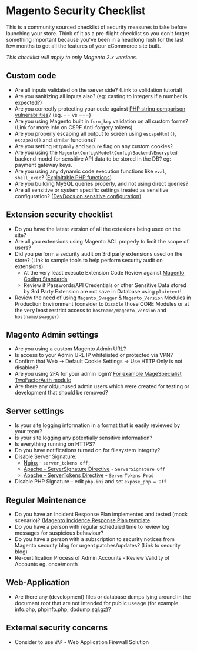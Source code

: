 # Magento Security Checklist
This is a community sourced checklist of security measures to take before launching your store. Think of it as a pre-flight checklist so you don't forget something important because you've been in a headlong rush for the last few months to get all the features of your eCommerce site built.

_This checklist will apply to only Magento 2.x versions._

## Custom code
* Are all inputs validated on the server side? (Link to volidation tutorial)
* Are you sanitizing all inputs also? (eg: casting to integers if a number is expected?)
* Are you correctly protecting your code against [PHP string comparison vulnerabilities](https://hydrasky.com/network-security/php-string-comparison-vulnerabilities/)? (eg. == vs ===)
* Are you using Magento built in `form_key` validation on all custom forms? (Link for more info on CSRF Anti-forgery tokens)
* Are you properly escaping all output to screen using `escapeHtml()`, `escapeJs()` and similar functions?
* Are you setting `HttpOnly` and `Secure` flag on any custom cookies?
* Are you using the `Magento\Config\Model\Config\Backend\Encrypted` backend model for sensitive API data to be stored in the DB? eg: payment gateway keys.
* Are you using any dynamic code execution functions like `eval`, `shell_exec`? ([Exploitable PHP functions](https://stackoverflow.com/questions/3115559/exploitable-php-functions))
* Are you building MySQL queries properly, and not using direct queries?
* Are all sensitive or system specific settings treated as sensitive configuration? ([DevDocs on sensitive configuration](https://devdocs.magento.com/guides/v2.3/extension-dev-guide/configuration/sensitive-and-environment-settings.html#how-to-specify-values-as-sensitive-or-system-specific))

## Extension security checklist
* Do you have the latest version of all the extesions being used on the site?
* Are all you extensions using Magento ACL properly to limit the scope of users?
* Did you perform a security audit on 3rd party extensions used on the store? (Link to sample tools to help perform security audit on extensions)
  * At the very least execute Extension Code Review against [Magento Coding Standards](https://github.com/magento/magento-coding-standard)
  * Review if Passwords/API Credentials or other Sensitive Data stored by 3rd Party Extension are not save in Database using `plaintext`!
* Review the need of using `Magento_Swagger` & `Magento_Version` Modules in Production Environment (consider to `Disable` those CORE Modules or at the very least restrict access to `hostname/magento_version` and `hostname/swagger`)

## Magento Admin settings 
* Are you using a custom Magento Admin URL?
* Is access to your Admin URL IP whitelisted or protected via VPN?
* Confirm that Web -> Default Cookie Settings -> Use HTTP Only is not disabled?
* Are you using 2FA for your admin login? [For example MageSpecialist TwoFactorAuth module](https://github.com/magespecialist/m2-MSP_TwoFactorAuth) 
* Are there any old/unused admin users which were created for testing or development that should be removed?

## Server settings
* Is your site logging information in a format that is easily reviewed by your team?
* Is your site logging any potentially sensitive information?
* Is everything running on HTTPS?
* Do you have notifications turned on for filesystem integrity?
* Disable Server Signature:
  * [Nginx](http://nginx.org/en/docs/http/ngx_http_core_module.html#server_tokens) - `server_tokens off;`
  * [Apache - ServerSignature Directive](https://httpd.apache.org/docs/2.4/mod/core.html#serversignature) - `ServerSignature Off` 
  * [Apache - ServerTokens Directive](https://httpd.apache.org/docs/2.4/mod/core.html#servertokens) - `ServerTokens Prod`
* Disable PHP Signature - edit `php.ini` and set `expose_php = Off`

## Regular Maintenance 
* Do you have an Incident Response Plan implemented and tested (mock scenario)? ([Magento Incidence Response Plan template](https://www.github.com/talesh/response)
* Do you have a person with regular scheduled time to review log messages for suspicious behaviour?
* Do you have a person with a subscription to security notices from Magento security blog for urgent patches/updates? (Link to security blog)
* Re-certification Process of Admin Accounts - Review Validity of Accounts eg. once/month

## Web-Application
* Are there any (development) files or database dumps lying around in the document root that are not intended for public useage (for example info.php, phpinfo.php, dbdump.sql.gz)?

## External security concerns
* Consider to use `WAF` - Web Application Firewall Solution